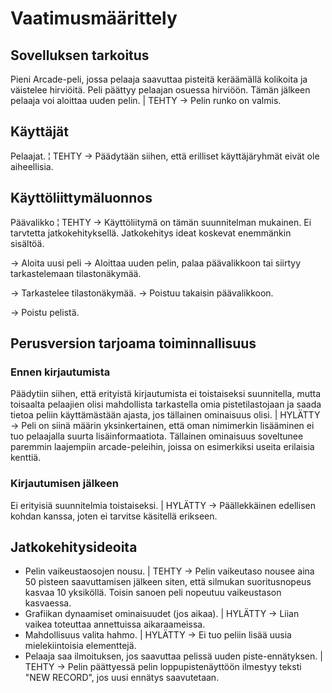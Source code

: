 # Vaatimusmäärittely

## Sovelluksen tarkoitus

Pieni Arcade-peli, jossa pelaaja saavuttaa pisteitä keräämällä kolikoita ja väistelee hirviöitä. Peli päättyy pelaajan osuessa hirviöön.
 Tämän jälkeen pelaaja voi aloittaa uuden pelin. | TEHTY -> Pelin runko on valmis.

## Käyttäjät

Pelaajat. ¦ TEHTY -> Päädytään siihen, että erilliset käyttäjäryhmät eivät ole aiheellisia.

## Käyttöliittymäluonnos

Päävalikko ¦ TEHTY -> Käyttöliitymä on tämän suunnitelman mukainen. Ei tarvtetta jatkokehityksellä. Jatkokehitys ideat koskevat enemmänkin sisältöä.

-> Aloita uusi peli -> Aloittaa uuden pelin, palaa päävalikkoon tai siirtyy tarkastelemaan tilastonäkymää.

-> Tarkastelee tilastonäkymää. -> Poistuu takaisin päävalikkoon.

-> Poistu pelistä.


## Perusversion tarjoama toiminnallisuus

### Ennen kirjautumista
Päädytiin siihen, että erityistä kirjautumista ei toistaiseksi suunnitella, mutta toisaalta pelaajien olisi mahdollista tarkastella omia pistetilastojaan ja saada tietoa peliin käyttämästään ajasta,
jos tällainen ominaisuus olisi. | HYLÄTTY -> Peli on siinä määrin yksinkertainen, että oman nimimerkin lisääminen ei tuo pelaajalla suurta lisäinformaatiota. Tällainen ominaisuus soveltunee
paremmin laajempiin arcade-peleihin, joissa on esimerkiksi useita erilaisia kenttiä.

### Kirjautumisen jälkeen

Ei erityisiä suunnitelmia toistaiseksi. | HYLÄTTY -> Päällekkäinen edellisen kohdan kanssa, joten ei tarvitse käsitellä erikseen. 

## Jatkokehitysideoita

- Pelin vaikeustaosojen nousu. | TEHTY -> Pelin vaikeutaso nousee aina 50 pisteen saavuttamisen jälkeen siten, että silmukan suoritusnopeus kasvaa 10 yksiköllä. Toisin sanoen peli nopeutuu vaikeustason kasvaessa.
- Grafiikan dynaamiset ominaisuudet (jos aikaa). | HYLÄTTY -> Liian vaikea toteuttaa annettuissa aikaraameissa.
- Mahdollisuus valita hahmo. | HYLÄTTY -> Ei tuo peliin lisää uusia mielekiintoisia elementtejä.
- Pelaaja saa ilmoituksen, jos saavuttaa pelissä uuden piste-ennätyksen. | TEHTY -> Pelin päättyessä pelin loppupistenäyttöön ilmestyy teksti "NEW RECORD", jos uusi ennätys saavutetaan.

